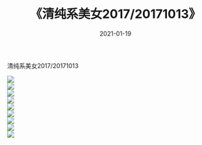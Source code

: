 ﻿---
layout: post
title:  《清纯系美女2017/20171013》
date:   2021-01-19
img: http://img.660000.xyz/Sharelink/清纯系美女/2017/20171013/000.jpg
categories: [美女, 清纯, 唯美]
---

清纯系美女2017/20171013

 ![](http://img.660000.xyz/Sharelink/清纯系美女/2017/20171013/001.png) <br>![](http://img.660000.xyz/Sharelink/清纯系美女/2017/20171013/002.png) <br>![](http://img.660000.xyz/Sharelink/清纯系美女/2017/20171013/003.png) <br>![](http://img.660000.xyz/Sharelink/清纯系美女/2017/20171013/004.png) <br>![](http://img.660000.xyz/Sharelink/清纯系美女/2017/20171013/005.png) <br>![](http://img.660000.xyz/Sharelink/清纯系美女/2017/20171013/006.png) <br>![](http://img.660000.xyz/Sharelink/清纯系美女/2017/20171013/007.png) <br>![](http://img.660000.xyz/Sharelink/清纯系美女/2017/20171013/008.png) <br>![](http://img.660000.xyz/Sharelink/清纯系美女/2017/20171013/009.png) <br>